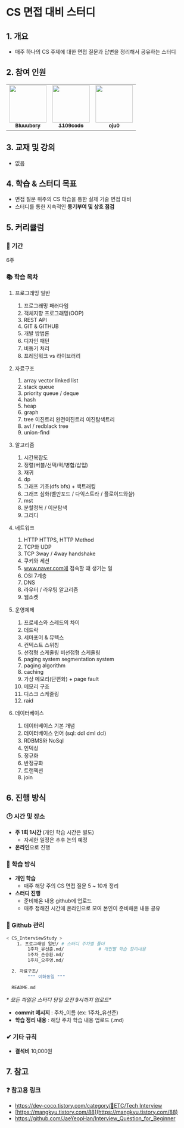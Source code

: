 # CS 면접 대비 스터디

## 1. 개요

- 매주 하나의 CS 주제에 대한 면접 질문과 답변을 정리해서 공유하는 스터디

## 2. 참여 인원

<table>
  <tr>
    <td align="center"><a href="https://github.com/Bluuubery"><img src="https://avatars.githubusercontent.com/u/109324637?v=4?s=100" width="100px;" alt=""/><br /><sub><b>Bluuubery</b></sub></a><br /></td>
    <td align="center"><a href="https://github.com/1109code"><img src="https://avatars.githubusercontent.com/u/109256753?v=4?s=100" width="100px;" alt=""/><br /><sub><b>1109code</b></sub></a><br /></td>
    <td align="center"><a href="https://github.com/oju0"><img src="https://avatars.githubusercontent.com/u/109325578?v=4?s-100" width="100px;" alt=""/><br /><sub><b>oju0</b></sub></a><br /></td>   
  </tr>
</table>

## 3. 교재 및 강의

- 없음

## 4. 학습 & 스터디 목표

- 면접 질문 위주의 CS 학습을 통한 실제 기술 면접 대비
- 스터디를 통한 지속적인 **동기부여 및 상호 점검**

## 5. 커리큘럼

### 📅 기간

6주

### 📚 학습 목차

1. 프로그래밍 일반

   1. 프로그래밍 패러다임
   2. 객체지향 프로그래밍(OOP)
   3. REST API
   4. GIT & GITHUB
   5. 개발 방법론
   6. 디자인 패턴
   7. 비동기 처리
   8. 프레임워크 vs 라이브러리
   
2. 자료구조
   1. array vector linked list
   2. stack queue
   3. priority queue / deque
   4. hash
   5. heap
   6. graph
   7. tree 이진트리 완전이진트리 이진탐색트리
   8. avl / redblack tree
   9. union-find

3.  알고리즘
    1. 시간복잡도
    2. 정렬(버블/선택/퀵/병합/삽입)
    3. 재귀
    4. dp
    5. 그래프 기초(dfs bfs) + 백트래킹 
    6. 그래프 심화(벨만포드 / 다익스트라 / 플로이드와샬) 
    7. mst
    8. 분할정복 / 이분탐색 
    9. 그리디

4.  네트워크
    1. HTTP HTTPS, HTTP Method
    2. TCP와 UDP
    3. TCP 3way / 4way handshake
    4. 쿠키와 세션
    5. www.naver.com에 접속할 떄 생기는 일
    6. OSI 7계층
    7. DNS
    8. 라우터 / 라우팅 알고리즘
    9. 웹소켓

5.  운영체제
    1. 프로세스와 스레드의 차이
    2. 데드락
    3. 세마포어 & 뮤텍스
    4. 컨텍스트 스위칭
    5. 선점형 스케줄링 비선점형 스케줄링
    6. paging system segmentation system
    7. paging algorithm
    8. caching
    9. 가상 메모리(단편화) + page fault 
    10. 메모리 구조
    11. 디스크 스케줄링
    12. raid

6.  데이터베이스
    1. 데이터베이스 기본 개념
    2. 데이터베이스 언어 (sql: ddl dml dcl)
    3. RDBMS와 NoSql
    4. 인덱싱
    5. 정규화
    6. 반정규화
    7. 트랜젝션
    8. join

## 6. 진행 방식

### 🕑  시간 및 장소

- **주 1회 1시간** (개인 학습 시간은 별도)
    - 자세한 일정은 추후 논의 예정
- **온라인**으로 진행

### 📖 학습 방식

- **개인 학습**
    - 매주 해당 주의 CS 면접 질문 5 ~ 10개 정리
- **스터디 진행**
    - 준비해온 내용 github에 업로드
    - 매주 정해진 시간에 온라인으로 모여 본인이 준비해온 내용 공유

### 💾 Github 관리 

```bash
< CS_InterviewStudy >
	1. 프로그래밍 일반/ # 스터디 주차별 폴더
		1주차_유선준.md/				# 개인별 학습 정리내용
		1주차_손승환.md/
		1주차_오주영.md/

  2. 자료구조/
    	""" 이하동일 """

  README.md
```

**\** 모든 파일은 스터디 당일 오전 9시까지 업로드\**
- **commit 메시지** : 주차_이름 (ex: 1주차_유선준)
- **학습 정리 내용** : 해당 주차 학습 내용 업로드 (.md)

### ✔ 기타 규칙

- **결석비** 10,000원

## 7. 참고

### ❓ 참고용 링크

- [https://dev-coco.tistory.com/category/📌ETC/Tech Interview](https://dev-coco.tistory.com/category/%F0%9F%93%8CETC/Tech%20Interview)
- [https://mangkyu.tistory.com/88](https://mangkyu.tistory.com/88)
- https://github.com/JaeYeopHan/Interview_Question_for_Beginner
